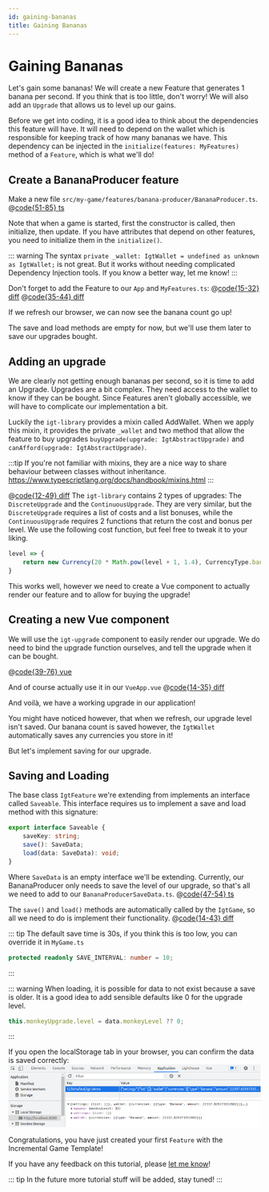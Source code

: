 ```yaml
---
id: gaining-bananas
title: Gaining Bananas
---
```

# Gaining Bananas
Let's gain some bananas! We will create a new Feature that generates 1 banana per second.
If you think that is too little, don't worry! We will also add an `Upgrade` that allows us to level up our gains.

Before we get into coding, it is a good idea to think about the dependencies this feature will have.
It will need to depend on the wallet which is responsible for keeping track of how many bananas we have.
This dependency can be injected in the `initialize(features: MyFeatures)` method of a `Feature`, which is what we'll do!

## Create a BananaProducer feature
Make a new file `src/my-game/features/banana-producer/BananaProducer.ts`.
@[code{51-85} ts](patches/3.1-create-banana-producer.patch)

Note that when a game is started, first the constructor is called, then initialize, then update.
If you have attributes that depend on other features, you need to initialize them in the `initialize()`.

::: warning
The syntax `private _wallet: IgtWallet = undefined as unknown as IgtWallet;` is not great.
But it works without needing complicated Dependency Injection tools. If you know a better way, let me know!
:::

Don't forget to add the Feature to our `App` and `MyFeatures.ts`:
@[code{15-32} diff](patches/3.1-create-banana-producer.patch)
@[code{35-44} diff](patches/3.1-create-banana-producer.patch)


If we refresh our browser, we can now see the banana count go up!

The save and load methods are empty for now, but we'll use them later to save our upgrades bought.

## Adding an upgrade
We are clearly not getting enough bananas per second, so it is time to add an Upgrade.
Upgrades are a bit complex. They need access to the wallet to know if they can be bought.
Since Features aren't globally accessible, we will have to complicate our implementation a bit.

Luckily the `igt-library` provides a mixin called AddWallet.
When we apply this mixin, it provides the private `_wallet` and two method that allow the feature to buy upgrades `buyUpgrade(upgrade: IgtAbstractUpgrade)` and `canAfford(upgrade: IgtAbstractUpgrade)`.

:::tip
If you're not familiar with mixins, they are a nice way to share behaviour between classes without inheritance.
https://www.typescriptlang.org/docs/handbook/mixins.html
:::

@[code{12-49} diff](patches/3.2-add-monkey-upgrade.patch)
The `igt-library` contains 2 types of upgrades: The `DiscreteUpgrade` and the `ContinuousUpgrade`.
They are very similar, but the `DiscreteUpgrade` requires a list of costs and a list bonuses, while the `ContinuousUpgrade` requires 2 functions that return the cost and bonus per level.
We use the following cost function, but feel free to tweak it to your liking.
```ts
level => {
    return new Currency(20 * Math.pow(level + 1, 1.4), CurrencyType.banana);
}
```

This works well, however we need to create a Vue component to actually render our feature and to allow for buying the upgrade!

## Creating a new Vue component
We will use the `igt-upgrade` component to easily render our upgrade. We do need to bind the upgrade function ourselves, and tell the upgrade when it can be bought.

@[code{39-76} vue](patches/3.3-add-banana-producer-component.patch)

And of course actually use it in our `VueApp.vue`
@[code{14-35} diff](patches/3.3-add-banana-producer-component.patch)

And voilà, we have a working upgrade in our application!

You might have noticed however, that when we refresh, our upgrade level isn't saved.
Our banana count is saved however, the `IgtWallet` automatically saves any currencies you store in it!

But let's implement saving for our upgrade.

## Saving and Loading
The base class `IgtFeature` we're extending from implements an interface called `Saveable`.
This interface requires us to implement a save and load method with this signature:
```ts
export interface Saveable {
    saveKey: string;
    save(): SaveData;
    load(data: SaveData): void;
}
```
Where `SaveData` is an empty interface we'll be extending.
Currently, our BananaProducer only needs to save the level of our upgrade, so that's all we need to add to our `BananaProducerSaveData.ts`.
@[code{47-54} ts](patches/3.4-save-banana-producer.patch)

The `save()` and `load()` methods are automatically called by the `IgtGame`, so all we need to do is implement their functionality.
@[code{14-43} diff](patches/3.4-save-banana-producer.patch)

::: tip
The default save time is 30s, if you think this is too low, you can override it in `MyGame.ts`
```ts
protected readonly SAVE_INTERVAL: number = 10;
```
:::

::: warning
When loading, it is possible for data to not exist because a save is older.
It is a good idea to add sensible defaults like 0 for the upgrade level.
```ts
this.monkeyUpgrade.level = data.monkeyLevel ?? 0;
```
:::

If you open the localStorage tab in your browser, you can confirm the data is saved correctly:
![LocalStorage](./images/localstorage-save-object.png)


Congratulations, you have just created your first `Feature` with the Incremental Game Template!

If you have any feedback on this tutorial, please [let me know](https://discord.gg/AvNpq6Ng6S)!

::: tip
In the future more tutorial stuff will be added, stay tuned!
:::
